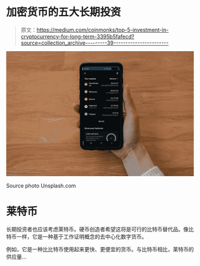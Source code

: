 # 加密货币的五大长期投资

> 原文：<https://medium.com/coinmonks/top-5-investment-in-cryptocurrency-for-long-term-3395b5fafecd?source=collection_archive---------39----------------------->

![](img/36f3dfe6a41915f9a625f76c1dead7ee.png)

Source photo Unsplash.com

# 莱特币

长期投资者也应该考虑莱特币。硬币创造者希望这将是可行的比特币替代品。像比特币一样，它是一种基于工作证明概念的去中心化数字货币。

例如，它是一种比比特币使用起来更快、更便宜的货币。与比特币相比，莱特币的供应量…